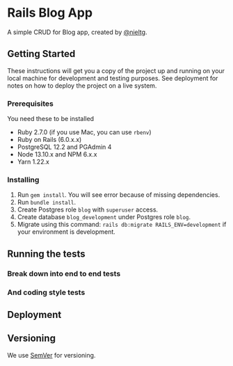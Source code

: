 # Rails Blog App
A simple CRUD for Blog app, created by [@nieltg](https://github.com/nieltg).

## Getting Started
These instructions will get you a copy of the project up and running on your local machine for development and testing purposes. See deployment for notes on how to deploy the project on a live system.  

### Prerequisites
  You need these to be installed
- Ruby 2.7.0 (if you use Mac, you can use `rbenv`)
- Ruby on Rails (6.0.x.x)
- PostgreSQL 12.2 and PGAdmin 4
- Node 13.10.x and NPM 6.x.x
- Yarn 1.22.x
  
### Installing
1) Run `gem install`. You will see error because of missing dependencies.
2) Run `bundle install`.
3) Create Postgres role `blog` with `superuser` access.
4) Create database `blog_development` under Postgres role `blog`.
5) Migrate using this command: `rails db:migrate RAILS_ENV=development` if your environment is development.
  
## Running the tests
<!--- TODO: need contribution --->

### Break down into end to end tests
<!--- TODO: need contribution --->

### And coding style tests
<!--- TODO: need contribution --->
  
## Deployment
<!--- TODO: need contribution --->

## Versioning
We use [SemVer](http://semver.org/) for versioning.
